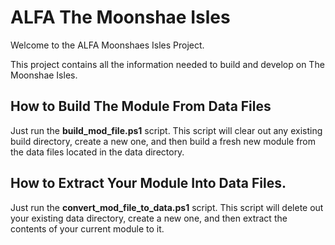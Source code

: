 # ALFA The Moonshae Isles
Welcome to the ALFA Moonshaes Isles Project.  

This project contains all the information needed to build and develop on The Moonshae Isles.

## How to Build The Module From Data Files
Just run the **build_mod_file.ps1** script.  This script will clear out any existing build directory, create a new one, and then build a fresh new module from the data files located in the data directory.

## How to Extract Your Module Into Data Files.
Just run the **convert_mod_file_to_data.ps1** script.  This script will delete out your existing data directory, create a new one, and then extract the contents of your current module to it.
